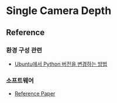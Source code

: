 # Single Camera Depth

## Reference

### 환경 구성 관련

- [Ubuntu에서 Python 버전을 변경하는 방법](https://codechacha.com/ko/change-python-version/)

### 소프트웨어

- [Reference Paper]()
